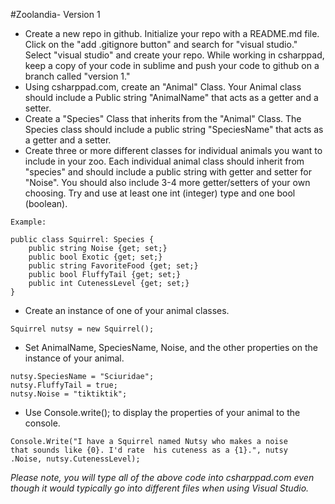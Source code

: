 #Zoolandia- Version 1

* Create a new repo in github. Initialize your repo with a README.md file. Click on the "add .gitignore button" and search for "visual studio." Select "visual studio" and create your repo. While working in csharppad, keep a copy of your code in sublime and push your code to github on a branch called "version 1."
* Using csharppad.com, create an "Animal" Class. Your Animal class should include a Public string "AnimalName" that acts as a getter and a setter.
* Create a "Species" Class that inherits from the "Animal" Class. The Species class should include a public string "SpeciesName" that acts as a getter and a setter.
* Create three or more different classes for individual animals you want to include in your zoo. Each individual animal class should inherit from "species" and should include a public string with getter and setter for "Noise". You should also include 3-4 more getter/setters of your own choosing. Try and use at least one int (integer) type and one bool (boolean).
``` 
Example:

public class Squirrel: Species {
	public string Noise {get; set;}
	public bool Exotic {get; set;}
	public string FavoriteFood {get; set;}
	public bool FluffyTail {get; set;}
	public int CutenessLevel {get; set;}
}

```

* Create an instance of one of your animal classes.

```
Squirrel nutsy = new Squirrel();

```
* Set AnimalName, SpeciesName, Noise, and the other properties on the instance of  your animal.
```
nutsy.SpeciesName = "Sciuridae";
nutsy.FluffyTail = true;
nutsy.Noise = "tiktiktik";

```
* Use Console.write(); to display the properties of your animal to the console.
```
Console.Write("I have a Squirrel named Nutsy who makes a noise 
that sounds like {0}. I'd rate  his cuteness as a {1}.", nutsy
.Noise, nutsy.CutenessLevel);
```
*Please note, you will type all of the above code into csharppad.com even though it would typically go into different files when using Visual Studio.*

